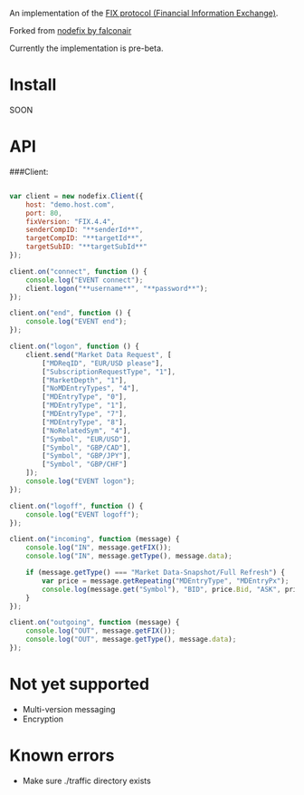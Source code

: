 An implementation of the [FIX protocol (Financial Information Exchange)](http://en.wikipedia.org/wiki/Financial_Information_eXchange).

Forked from [nodefix by falconair](https://github.com/falconair/nodefix)

Currently the implementation is pre-beta.


Install
====

SOON

API
===

###Client:
```javascript

var client = new nodefix.Client({
    host: "demo.host.com",
    port: 80,
    fixVersion: "FIX.4.4",
    senderCompID: "**senderId**",
    targetCompID: "**targetId**",
    targetSubID: "**targetSubId**"
});

client.on("connect", function () {
    console.log("EVENT connect");
    client.logon("**username**", "**password**");
});

client.on("end", function () {
    console.log("EVENT end");
});

client.on("logon", function () {
    client.send("Market Data Request", [
        ["MDReqID", "EUR/USD please"],
        ["SubscriptionRequestType", "1"],
        ["MarketDepth", "1"],
        ["NoMDEntryTypes", "4"],
        ["MDEntryType", "0"],
        ["MDEntryType", "1"],
        ["MDEntryType", "7"],
        ["MDEntryType", "8"],
        ["NoRelatedSym", "4"],
        ["Symbol", "EUR/USD"],
        ["Symbol", "GBP/CAD"],
        ["Symbol", "GBP/JPY"],
        ["Symbol", "GBP/CHF"]
    ]);
    console.log("EVENT logon");
});

client.on("logoff", function () {
    console.log("EVENT logoff");
});

client.on("incoming", function (message) {
    console.log("IN", message.getFIX());
    console.log("IN", message.getType(), message.data);

    if (message.getType() === "Market Data-Snapshot/Full Refresh") {
        var price = message.getRepeating("MDEntryType", "MDEntryPx");
        console.log(message.get("Symbol"), "BID", price.Bid, "ASK", price.Offer);
    }
});

client.on("outgoing", function (message) {
    console.log("OUT", message.getFIX());
    console.log("OUT", message.getType(), message.data);
});

```



Not yet supported
===========

* Multi-version messaging
* Encryption


Known errors
===========

* Make sure ./traffic directory exists